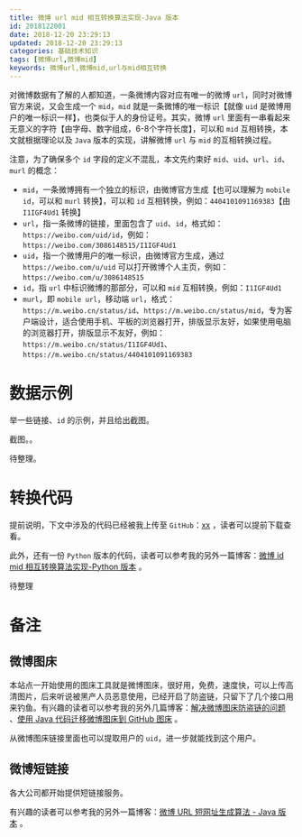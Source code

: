 ```yaml
---
title: 微博 url mid 相互转换算法实现-Java 版本
id: 2018122001
date: 2018-12-20 23:29:13
updated: 2018-12-20 23:29:13
categories: 基础技术知识
tags: [微博url,微博mid]
keywords: 微博url,微博mid,url与mid相互转换
---
```



对微博数据有了解的人都知道，一条微博内容对应有唯一的微博 `url`，同时对微博官方来说，又会生成一个 `mid`，`mid` 就是一条微博的唯一标识【就像 `uid` 是微博用户的唯一标识一样】，也类似于人的身份证号。其实，微博 `url` 里面有一串看起来无意义的字符【由字母、数字组成，6-8个字符长度】，可以和 `mid` 互相转换，本文就根据理论以及 `Java` 版本的实现，讲解微博 `url` 与 `mid` 的互相转换过程。


<!-- more -->


注意，为了确保多个 `id` 字段的定义不混乱，本文先约束好 `mid`、`uid`、`url`、`id`、`murl` 的概念：
- `mid`，一条微博拥有一个独立的标识，由微博官方生成【也可以理解为 `mobile id`，可以和 `murl` 转换】，可以和 `id` 互相转换，例如：`4404101091169383`【由 `I1IGF4Ud1` 转换】
- `url`，指一条微博的链接，里面包含了 `uid`、`id`，格式如：`https://weibo.com/uid/id`，例如：`https://weibo.com/3086148515/I1IGF4Ud1`
- `uid`，指一个微博用户的唯一标识，由微博官方生成，通过 `https://weibo.com/u/uid` 可以打开微博个人主页，例如：`https://weibo.com/u/3086148515`
- `id`，指 `url` 中标识微博的那部分，可以和 `mid` 互相转换，例如：`I1IGF4Ud1`
- `murl`，即 `mobile url`，移动端 `url`，格式：`https://m.weibo.cn/status/id`、`https://m.weibo.cn/status/mid`，专为客户端设计，适合使用手机、平板的浏览器打开，排版显示友好，如果使用电脑的浏览器打开，排版显示不友好，例如：`https://m.weibo.cn/status/I1IGF4Ud1`、`https://m.weibo.cn/status/4404101091169383`


# 数据示例


举一些链接、`id` 的示例，并且给出截图。

截图。。


待整理。


# 转换代码


提前说明，下文中涉及的代码已经被我上传至 `GitHub`：[xx](yy) ，读者可以提前下载查看。

此外，还有一份 `Python` 版本的代码，读者可以参考我的另外一篇博客：[微博 id mid 相互转换算法实现-Python 版本](https://www.playpi.org/2018071801.html) 。

待整理


# 备注


## 微博图床


本站点一开始使用的图床工具就是微博图床，很好用，免费，速度快，可以上传高清图片，后来听说被黑产人员恶意使用，已经开启了防盗链，只留下了几个接口用来钓鱼。有兴趣的读者可以参考我的另外几篇博客：[解决微博图床防盗链的问题](https://www.playpi.org/2019042701.html) 、[使用 Java 代码迁移微博图床到 GitHub 图床](https://www.playpi.org/2019050201.html) 。


从微博图床链接里面也可以提取用户的 `uid`，进一步就能找到这个用户。


## 微博短链接


各大公司都开始提供短链接服务。

有兴趣的读者可以参考我的另外一篇博客：[微博 URL 短网址生成算法 - Java 版本](https://www.playpi.org/2018101501.html) 。

